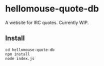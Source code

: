 # hellomouse-quote-db

A website for IRC quotes. Currently WIP.

## Install

```git clone https://github.com/Bowserinator/https://github.com/hellomouse/hellomouse-quote-db
cd hellomouse-quote-db
npm install
node index.js
```
